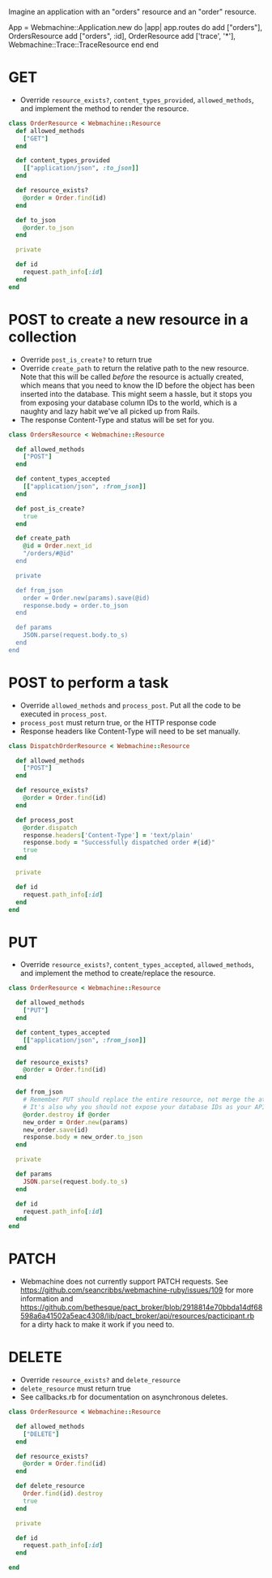 Imagine an application with an "orders" resource and an "order" resource.

App = Webmachine::Application.new do |app|
  app.routes do
    add ["orders"], OrdersResource
    add ["orders", :id], OrderResource
    add ['trace', '*'], Webmachine::Trace::TraceResource
  end
end

# GET
* Override `resource_exists?`, `content_types_provided`, `allowed_methods`, and implement the method to render the resource.

```ruby
class OrderResource < Webmachine::Resource
  def allowed_methods
    ["GET"]
  end

  def content_types_provided
    [["application/json", :to_json]]
  end

  def resource_exists?
    @order = Order.find(id)
  end

  def to_json
    @order.to_json
  end

  private

  def id
    request.path_info[:id]
  end
end

```

# POST to create a new resource in a collection
* Override `post_is_create?` to return true
* Override `create_path` to return the relative path to the new resource. Note that this will be called _before_ the resource is actually created, which means that you need to know the ID before the object has been inserted into the database. This might seem a hassle, but it stops you from exposing your database column IDs to the world, which is a naughty and lazy habit we've all picked up from Rails.
* The response Content-Type and status will be set for you.

```ruby
class OrdersResource < Webmachine::Resource

  def allowed_methods
    ["POST"]
  end

  def content_types_accepted
    [["application/json", :from_json]]
  end

  def post_is_create?
    true
  end

  def create_path
    @id = Order.next_id
    "/orders/#@id"
  end

  private

  def from_json
    order = Order.new(params).save(@id)
    response.body = order.to_json
  end

  def params
    JSON.parse(request.body.to_s)
  end
end
```

# POST to perform a task
* Override `allowed_methods` and `process_post`.  Put all the code to be executed in `process_post`.
* `process_post` must return true, or the HTTP response code
* Response headers like Content-Type will need to be set manually.

```ruby
class DispatchOrderResource < Webmachine::Resource

  def allowed_methods
    ["POST"]
  end

  def resource_exists?
    @order = Order.find(id)
  end

  def process_post
    @order.dispatch
    response.headers['Content-Type'] = 'text/plain'
    response.body = "Successfully dispatched order #{id}"
    true
  end

  private

  def id
    request.path_info[:id]
  end
end

```

# PUT
* Override `resource_exists?`, `content_types_accepted`, `allowed_methods`, and implement the method to create/replace the resource.

```ruby
class OrderResource < Webmachine::Resource

  def allowed_methods
    ["PUT"]
  end

  def content_types_accepted
    [["application/json", :from_json]]
  end

  def resource_exists?
    @order = Order.find(id)
  end

  def from_json
    # Remember PUT should replace the entire resource, not merge the attributes! That's what PATCH is for.
    # It's also why you should not expose your database IDs as your API IDs.
    @order.destroy if @order
    new_order = Order.new(params)
    new_order.save(id)
    response.body = new_order.to_json
  end

  private

  def params
    JSON.parse(request.body.to_s)
  end

  def id
    request.path_info[:id]
  end
end
```

# PATCH
* Webmachine does not currently support PATCH requests. See https://github.com/seancribbs/webmachine-ruby/issues/109 for more information and https://github.com/bethesque/pact_broker/blob/2918814e70bbda14df68598a6a41502a5eac4308/lib/pact_broker/api/resources/pacticipant.rb for a dirty hack to make it work if you need to.

# DELETE
* Override `resource_exists?` and `delete_resource`
* `delete_resource` must return true
* See callbacks.rb for documentation on asynchronous deletes.

```ruby
class OrderResource < Webmachine::Resource

  def allowed_methods
    ["DELETE"]
  end

  def resource_exists?
    @order = Order.find(id)
  end

  def delete_resource
    Order.find(id).destroy
    true
  end

  private

  def id
    request.path_info[:id]
  end

end
```
